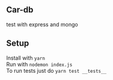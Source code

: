 ## Car-db

test with express and mongo

## Setup

Install with `yarn`  
Run with `nodemon index.js`  
To run tests just do `yarn test __tests__`
